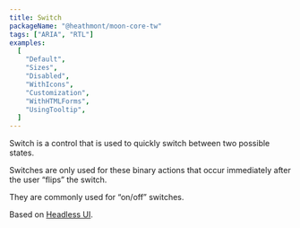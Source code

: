 ```yaml
---
title: Switch
packageName: "@heathmont/moon-core-tw"
tags: ["ARIA", "RTL"]
examples:
  [
    "Default",
    "Sizes",
    "Disabled",
    "WithIcons",
    "Customization",
    "WithHTMLForms",
    "UsingTooltip",
  ]
---
```


Switch is a control that is used to quickly switch between two possible states.

Switches are only used for these binary actions that occur immediately after the user “flips” the switch.

They are commonly used for “on/off” switches.

Based on [Headless UI](https://headlessui.com/).
